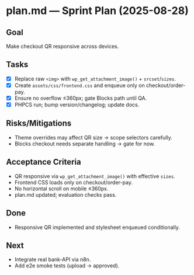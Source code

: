 # plan.md — Sprint Plan (2025-08-28)

## Goal
Make checkout QR responsive across devices.

## Tasks
- [x] Replace raw `<img>` with `wp_get_attachment_image()` + `srcset`/`sizes`.
- [x] Create `assets/css/frontend.css` and enqueue only on checkout/order-pay.
- [x] Ensure no overflow ≤360px; gate Blocks path until QA.
- [x] PHPCS run; bump version/changelog; update docs.

## Risks/Mitigations
- Theme overrides may affect QR size → scope selectors carefully.
- Blocks checkout needs separate handling → gate for now.

## Acceptance Criteria
- QR responsive via `wp_get_attachment_image()` with effective `sizes`.
- Frontend CSS loads only on checkout/order-pay.
- No horizontal scroll on mobile ≤360px.
- plan.md updated; evaluation checks pass.

## Done
- Responsive QR implemented and stylesheet enqueued conditionally.

## Next
- Integrate real bank-API via n8n.
- Add e2e smoke tests (upload → approved).
